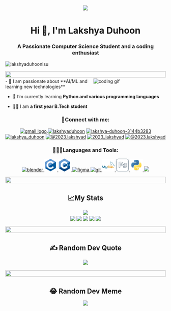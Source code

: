 <h1 align="center">
    <img src="https://readme-typing-svg.herokuapp.com/?font=Righteous&size=35&center=true&vCenter=true&width=500&height=70&duration=5000&lines=Welcome+to+my+GitHub!;" />
</h1>


<h1 align="center">Hi 👋, I'm Lakshya Duhoon</h1>
<h3 align="center">A Passionate Computer Science Student and a coding enthusiast</h3>

<p align="left"> <img src="https://komarev.com/ghpvc/?username=lakshyaduhoonisu&label=Profile%20views&color=0e75b6&style=flat" alt="lakshyaduhoonisu" /> </p>

</div>
<img src="https://i.imgur.com/dBaSKWF.gif" height="20" width="100%">
<img src="https://cdn.dribbble.com/users/730703/screenshots/6581243/avento.gif" alt="coding gif" height="60%" width="45%" align="right">
- 🔭 I am passionate about **AI/ML and learning new technologies**

- 🌱 I’m currently learning **Python and various programming languages**

- 👨‍💻 I am **a first year B.Tech student**

<h3 align="center">📱Connect with me:</h3>
<p align="center">
<a href="https://mail.google.com/mail/?view=cm&fs=1&to=2023.lakshyad@isu.ac.in" target="_blank">
    <img align="center" src="https://img.shields.io/static/v1?message=Gmail&logo=gmail&label=&color=D14836&logoColor=white&labelColor=&style=for-the-badge" height="31" alt="gmail logo"  />
</a>
<a href="https://twitter.com/lakshyaduhoon" target="blank"><img align="center" src="https://raw.githubusercontent.com/rahuldkjain/github-profile-readme-generator/master/src/images/icons/Social/twitter.svg" alt="lakshyaduhoon" height="30" width="40" /></a>
<a href="https://linkedin.com/in/lakshya-duhoon-3144b3283" target="blank"><img align="center" src="https://raw.githubusercontent.com/rahuldkjain/github-profile-readme-generator/master/src/images/icons/Social/linked-in-alt.svg" alt="lakshya-duhoon-3144b3283" height="30" width="40" /></a>
<a href="https://instagram.com/lakshya_duhoon" target="blank"><img align="center" src="https://raw.githubusercontent.com/rahuldkjain/github-profile-readme-generator/master/src/images/icons/Social/instagram.svg" alt="lakshya_duhoon" height="30" width="40" /></a>
<a href="https://medium.com/@2023.lakshyad" target="blank"><img align="center" src="https://img.shields.io/static/v1?message=Medium&logo=medium&label=&color=12100E&logoColor=white&labelColor=&style=for-the-badge" alt="@2023.lakshyad" height="80" width="80" /></a>
<a href="https://www.hackerrank.com/2023_lakshyad" target="blank"><img align="center" src="https://raw.githubusercontent.com/rahuldkjain/github-profile-readme-generator/master/src/images/icons/Social/hackerrank.svg" alt="2023_lakshyad" height="30" width="40" /></a>
<a href="https://www.hackerearth.com/@2023.lakshyad" target="blank"><img align="center" src="https://upload.wikimedia.org/wikipedia/commons/e/e8/HackerEarth_logo.png" alt="@2023.lakshyad" height="30" width="40" /></a>
</p>

<h3 align="center">🧑🏻‍💻Languages and Tools:</h3>
<p align="center"> <a href="https://www.blender.org/" target="_blank" rel="noreferrer"> <img src="https://download.blender.org/branding/community/blender_community_badge_white.svg" alt="blender" width="40" height="40"/> </a> <a href="https://www.cprogramming.com/" target="_blank" rel="noreferrer"> <img src="https://raw.githubusercontent.com/devicons/devicon/master/icons/c/c-original.svg" alt="c" width="40" height="40"/> </a> <a href="https://www.w3schools.com/cpp/" target="_blank" rel="noreferrer"> <img src="https://raw.githubusercontent.com/devicons/devicon/master/icons/cplusplus/cplusplus-original.svg" alt="cplusplus" width="40" height="40"/> </a> <a href="https://www.figma.com/" target="_blank" rel="noreferrer"> <img src="https://www.vectorlogo.zone/logos/figma/figma-icon.svg" alt="figma" width="40" height="40"/> </a> <a href="https://git-scm.com/" target="_blank" rel="noreferrer"> <img src="https://www.vectorlogo.zone/logos/git-scm/git-scm-icon.svg" alt="git" width="40" height="40"/> </a> <a href="https://www.mysql.com/" target="_blank" rel="noreferrer"> <img src="https://raw.githubusercontent.com/devicons/devicon/master/icons/mysql/mysql-original-wordmark.svg" alt="mysql" width="40" height="40"/> </a> <a href="https://www.photoshop.com/en" target="_blank" rel="noreferrer"> <img src="https://raw.githubusercontent.com/devicons/devicon/master/icons/photoshop/photoshop-line.svg" alt="photoshop" width="40" height="40"/> </a> <a href="https://www.python.org" target="_blank" rel="noreferrer"> <img src="https://raw.githubusercontent.com/devicons/devicon/master/icons/python/python-original.svg" alt="python" width="40" height="40"/> </a> 

<img src="https://skillicons.dev/icons?i=github,vscode&theme=dark" />
</p>


<img src="https://i.imgur.com/dBaSKWF.gif" height="20" width="100%">
<div align="center">
  <h2>📈My Stats</h2>
  <img src="https://github-readme-stats.vercel.app/api/top-langs/?username=LakshyaDuhoonISU&layout=compact" />
</div>
<div align="center">
  <img src="http://github-profile-summary-cards.vercel.app/api/cards/profile-details?username=LakshyaDuhoonISU&theme=transparent" />
  <img src="http://github-profile-summary-cards.vercel.app/api/cards/repos-per-language?username=LakshyaDuhoonISU&theme=solarized" />
  <img src="http://github-profile-summary-cards.vercel.app/api/cards/most-commit-language?username=LakshyaDuhoonISU&theme=transparent" />
  <img src="http://github-profile-summary-cards.vercel.app/api/cards/stats?username=LakshyaDuhoonISU&theme=transparent" />
  <img src="http://github-profile-summary-cards.vercel.app/api/cards/productive-time?username=LakshyaDuhoonISU&theme=solarized&utcOffset=5.3" />
</div>
<p>
    <div align="center">
    <img src="https://i.imgur.com/dBaSKWF.gif" height="20" width="100%">
    <h2>✍️ Random Dev Quote</h2>
    <img src="https://quotes-github-readme.vercel.app/api?type=horizontal&theme=radical"/></p></div>
<p>
    <div align="center">
    <img src="https://i.imgur.com/dBaSKWF.gif" height="20" width="100%">
    <h2> 😂 Random Dev Meme</h2>
    <img src='https://randommeme-five.vercel.app/' style="height: 400px;"/></p></div>
